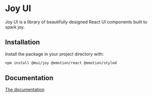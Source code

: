 # Joy UI

Joy UI is a library of beautifully designed React UI components built to spark joy.

## Installation

Install the package in your project directory with:

```bash
npm install @mui/joy @emotion/react @emotion/styled
```

## Documentation

[The documentation](https://mui.com/joy-ui/getting-started/)
